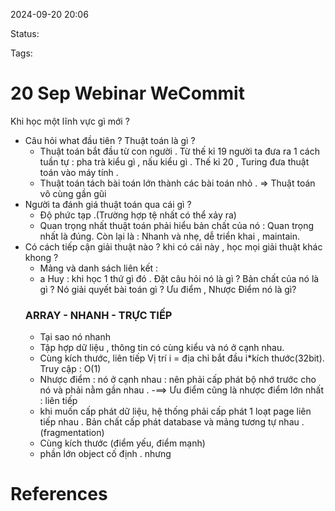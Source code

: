 
2024-09-20 20:06

Status:

Tags:


# 20 Sep Webinar WeCommit

Khi học một lĩnh vực gì mới ? 
- Câu hỏi what đầu tiên ? Thuật toán là gì ?
     -   Thuật toán bắt đầu từ con người . Từ thế kỉ 19 người ta đưa ra 1 cách tuần tự : pha trà kiểu gì , nấu kiểu gì . Thế kỉ 20 , Turing đưa thuật toán vào máy tính . 
     - Thuật toán tách bài toán lớn thành các bài toán nhỏ .
          => Thuật toán vô cùng gần gũi
-  Người ta đánh giá thuật toán qua cái gì ?
    -  Độ phức tạp .(Trường hợp tệ nhất có thể xảy ra) 
    -  Quan trọng nhất thuật toán phải hiểu bản chất của nó : Quan trọng nhất là đúng. Còn lại là : Nhanh và nhẹ, dễ triển khai , maintain.
-  Có cách tiếp cận giải thuật nào ? khi có cái này , học mọi giải thuật khác khong ?
      -  Mảng và danh sách liên kết : 
      - a Huy : khi học 1 thứ gì đó . Đặt câu hỏi nó là gì ? Bản chất của nó là gì ? Nó giải quyết bài toán gì ? Ưu điểm , Nhược Điểm nó là gì?
    ### ARRAY - NHANH - TRỰC TIẾP
      - Tại sao nó nhanh 
      -  Tập hợp dữ liệu , thông tin có cùng kiểu và nó ở cạnh nhau.
      - Cùng kích thước, liên tiếp
         Vị trí i = địa chỉ bắt đầu i*kích thước(32bit).
         Truy cập : O(1)
    - Nhược điểm : nó ở cạnh nhau : nên phải cấp phát bộ nhớ trước cho  nó và phải nằm gần nhau .
     -==> Ưu điểm cũng là nhược điểm lớn nhất : liên tiếp
     - khi muốn cấp phát dữ liệu, hệ thống phải cấp phát 1 loạt page liên tiếp nhau . Bản chất cấp phát database và mảng tương tự nhau .(fragmentation)
     -  Cùng kích thước (điểm yếu, điểm mạnh)
     - phần lớn object cố định . nhưng
        
# References





